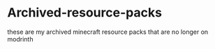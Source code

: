 # Archived-resource-packs
these are my archived minecraft resource packs that are no longer on modrinth
